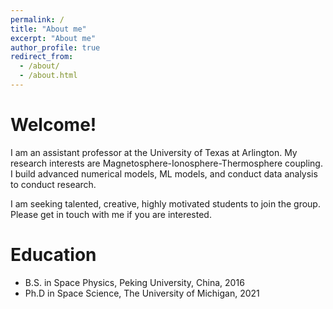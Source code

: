 ```yaml
---
permalink: /
title: "About me"
excerpt: "About me"
author_profile: true
redirect_from: 
  - /about/
  - /about.html
---
```


Welcome!
======
I am an assistant professor at the University of Texas at Arlington. My research interests are Magnetosphere-Ionosphere-Thermosphere coupling. I build advanced numerical models, ML models, and conduct data analysis to conduct research.

I am seeking talented, creative, highly motivated students to join the group. Please get in touch with me if you are interested.

Education
======
* B.S. in Space Physics, Peking University, China, 2016
* Ph.D in Space Science, The University of Michigan, 2021

